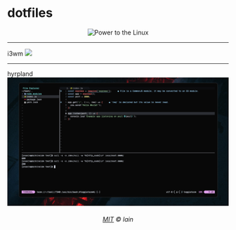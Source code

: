 # dotfiles

<div align="center">
  <img src="https://raw.githubusercontent.com/egonelbre/gophers/master/vector/science/power-to-the-linux.svg" alt="Power to the Linux" width="300">
</div>

---

i3wm
![](assets/y.png)

---

hyrpland
![](assets/nvim.png)

<h6 align="center">
  <a href="https://raw.githubusercontent.com/northbot/dotfiles/edit/main/LICENSE">MIT</a>
  © lain
</h6>

